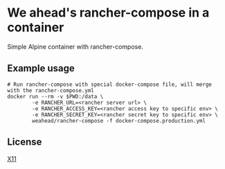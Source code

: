 # We ahead's rancher-compose in a container

Simple Alpine container with rancher-compose.


## Example usage


```
# Run rancher-compose with special docker-compose file, will merge with the rancher-compose.yml
docker run --rm -v $PWD:/data \
        -e RANCHER_URL=<rancher server url> \
        -e RANCHER_ACCESS_KEY=<rancher access key to specific env> \
        -e RANCHER_SECRET_KEY=<rancher secret key to specific env> \
        weahead/rancher-compose -f docker-compose.production.yml

```


## License

[X11](LICENSE)
